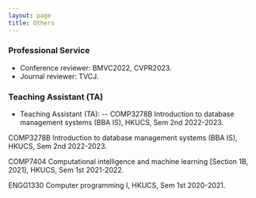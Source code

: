 ```yaml
---
layout: page
title: Others
---
```



<h3>
    <a name='Professional Service'></a>Professional Service
</h3>

- Conference reviewer: BMVC2022, CVPR2023.
- Journal reviewer: TVCJ.


<h3>
    <a name='Experience'></a>Teaching Assistant (TA)
</h3>

- Teaching Assistant (TA): 
-- COMP3278B Introduction to database management systems (BBA IS), HKUCS, Sem 2nd 2022-2023.

<div class="media">
    <div class="media-body">
       <p class="media-heading">
          COMP3278B Introduction to database management systems (BBA IS), HKUCS, Sem 2nd 2022-2023.
       </p>
    </div>
</div>

<div class="media">
    <div class="media-body">
       <p class="media-heading">
          COMP7404 Computational intelligence and machine learning [Section 1B, 2021], HKUCS, Sem 1st 2021-2022.
       </p>
    </div>
</div>

<div class="media">
    <div class="media-body">
       <p class="media-heading">
          ENGG1330 Computer programming I, HKUCS, Sem 1st 2020-2021.
       </p>
    </div>
</div>
